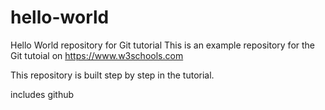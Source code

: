 # hello-world
Hello World repository for Git tutorial
This is an example repository for the Git tutoial on https://www.w3schools.com

This repository is built step by step in the tutorial. 

includes github
